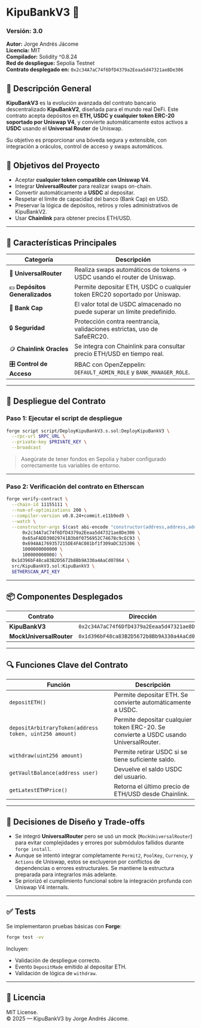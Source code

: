 
# KipuBankV3 🏦

### Versión: 3.0  
**Autor:** Jorge Andrés Jácome  
**Licencia:** MIT  
**Compilador:** Solidity ^0.8.24  
**Red de despliegue:** Sepolia Testnet  
**Contrato desplegado en:** `0x2c34A7aC74f6DfD4379a2Eeaa5d47321ae8De306`  

## 📖 Descripción General

**KipuBankV3** es la evolución avanzada del contrato bancario descentralizado **KipuBankV2**, diseñada para el mundo real DeFi. Este contrato acepta depósitos en **ETH, USDC y cualquier token ERC-20 soportado por Uniswap V4**, y convierte automáticamente estos activos a **USDC** usando el **Universal Router** de Uniswap. 

Su objetivo es proporcionar una bóveda segura y extensible, con integración a oráculos, control de acceso y swaps automáticos.

## 🎯 Objetivos del Proyecto

- Aceptar **cualquier token compatible con Uniswap V4**.
- Integrar **UniversalRouter** para realizar swaps on-chain.
- Convertir automáticamente a **USDC** al depositar.
- Respetar el límite de capacidad del banco (Bank Cap) en USD.
- Preservar la lógica de depósitos, retiros y roles administrativos de KipuBankV2.
- Usar **Chainlink** para obtener precios ETH/USD.

---

## 🧩 Características Principales

| Categoría | Descripción |
|------------|-------------|
| 🧠 **UniversalRouter** | Realiza swaps automáticos de tokens → USDC usando el router de Uniswap. |
| 💵 **Depósitos Generalizados** | Permite depositar ETH, USDC o cualquier token ERC20 soportado por Uniswap. |
| 🏦 **Bank Cap** | El valor total de USDC almacenado no puede superar un límite predefinido. |
| 🔒 **Seguridad** | Protección contra reentrancia, validaciones estrictas, uso de SafeERC20. |
| 🪙 **Chainlink Oracles** | Se integra con Chainlink para consultar precio ETH/USD en tiempo real. |
| 🎛 **Control de Acceso** | RBAC con OpenZeppelin: `DEFAULT_ADMIN_ROLE` y `BANK_MANAGER_ROLE`. |

---

## 🚀 Despliegue del Contrato

### Paso 1: Ejecutar el script de despliegue

```bash
forge script script/DeployKipuBankV3.s.sol:DeployKipuBankV3 \
  --rpc-url $RPC_URL \
  --private-key $PRIVATE_KEY \
  --broadcast
```

> Asegúrate de tener fondos en Sepolia y haber configurado correctamente tus variables de entorno.

---

### Paso 2: Verificación del contrato en Etherscan

```bash
forge verify-contract \
  --chain-id 11155111 \
  --num-of-optimizations 200 \
  --compiler-version v0.8.24+commit.e11b9ed9 \
  --watch \
  --constructor-args $(cast abi-encode "constructor(address,address,address,uint256,uint256)" \
      0x2c34A7aC74f6DfD4379a2Eeaa5d47321ae8De306 \
      0x65aFADD39029741B3b8f0756952C74678c9cEC93 \
      0x694AA1769357215DE4FAC081bf1f309aDC325306 \
      1000000000000 \
      100000000000) \
  0x1d396bF48ca83B2D5672b8Bb9A330a4AaCd07864 \
  src/KipuBankV3.sol:KipuBankV3 \
  $ETHERSCAN_API_KEY
```

---

## 📦 Componentes Desplegados

| Contrato              | Dirección |
|-----------------------|-----------|
| **KipuBankV3**        | `0x2c34A7aC74f6DfD4379a2Eeaa5d47321ae8De306` |
| **MockUniversalRouter** | `0x1d396bF48ca83B2D5672b8Bb9A330a4AaCd07864` |

---

## 🔍 Funciones Clave del Contrato

| Función | Descripción |
|--------|-------------|
| `depositETH()` | Permite depositar ETH. Se convierte automáticamente a USDC. |
| `depositArbitraryToken(address token, uint256 amount)` | Permite depositar cualquier token ERC-20. Se convierte a USDC usando UniversalRouter. |
| `withdraw(uint256 amount)` | Permite retirar USDC si se tiene suficiente saldo. |
| `getVaultBalance(address user)` | Devuelve el saldo USDC del usuario. |
| `getLatestETHPrice()` | Retorna el último precio de ETH/USD desde Chainlink. |

---

## 🧠 Decisiones de Diseño y Trade-offs

- Se integró **UniversalRouter** pero se usó un mock (`MockUniversalRouter`) para evitar complejidades y errores por submódulos fallidos durante `forge install`.
- Aunque se intentó integrar completamente `Permit2`, `PoolKey`, `Currency`, y `Actions` de Uniswap, estos se excluyeron por conflictos de dependencias o errores estructurales. Se mantiene la estructura preparada para integrarlos más adelante.
- Se priorizó el cumplimiento funcional sobre la integración profunda con Uniswap V4 internals.

---

## ✅ Tests

Se implementaron pruebas básicas con **Forge**:

```bash
forge test -vv
```

Incluyen:

- Validación de despliegue correcto.
- Evento `DepositMade` emitido al depositar ETH.
- Validación de lógica de `withdraw`.

---

## 🧾 Licencia

MIT License.  
© 2025 — KipuBankV3 by Jorge Andrés Jácome.





